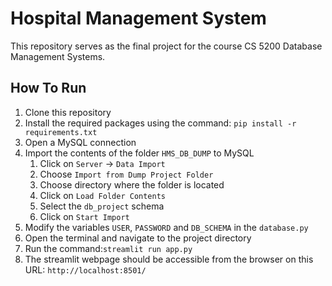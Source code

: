 # Hospital Management System
This repository serves as the final project for the course CS 5200 Database Management Systems.

## How To Run
1) Clone this repository
2) Install the required packages using the command: ```pip install -r requirements.txt```
3) Open a MySQL connection
4) Import the contents of the folder ```HMS_DB_DUMP``` to MySQL
   1) Click on ```Server``` -> ```Data Import```
   2) Choose ```Import from Dump Project Folder```
   3) Choose directory where the folder is located
   4) Click on ```Load Folder Contents```
   5) Select the ```db_project``` schema
   6) Click on ```Start Import```
5) Modify the variables ```USER```, ```PASSWORD``` and ```DB_SCHEMA``` in the ```database.py```
6) Open the terminal and navigate to the project directory
7) Run the command:``` streamlit run app.py ```
8) The streamlit webpage should be accessible from the browser on this URL: ```http://localhost:8501/```
